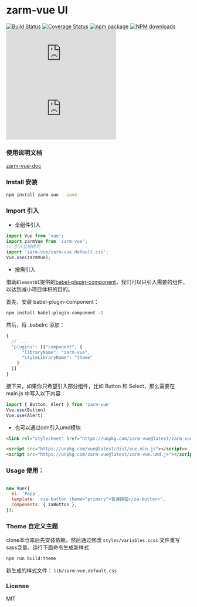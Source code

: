 # zarm-vue UI
[![Build Status](https://www.travis-ci.org/ZhonganTechENG/zarm-vue.svg?branch=master)](https://www.travis-ci.org/ZhonganTechENG/zarm-vue)
[![Coverage Status](https://img.shields.io/coveralls/ZhonganTechENG/zarm-vue/master.svg)](https://coveralls.io/github/ZhonganTechENG/zarm-vue?branch=master)
[![npm package](https://img.shields.io/npm/v/zarm-vue.svg)](https://www.npmjs.org/package/zarm-vue)
[![NPM downloads](http://img.shields.io/npm/dm/zarm-vue.svg)](https://npmjs.org/package/zarm-vue)
![JS gzip size](http://img.badgesize.io/https://unpkg.com/zarm-vue/zarm-vue.umd.js?compression=gzip&label=gzip%20size:%20JS)
![CSS gzip size](http://img.badgesize.io/https://unpkg.com/zarm-vue/zarm-vue.default.css?compression=gzip&label=gzip%20size:%20CSS)


### 使用说明文档
[zarm-vue-doc](https://chuanshuoye.github.io/zarm-vue-doc/#/zh-CN)

### Install 安装

```bash
npm install zarm-vue --save
```

### Import 引入

- 全组件引入

```javascript
import Vue from 'vue';
import zarmVue from 'zarm-vue';
// 引入全局样式
import 'zarm-vue/zarm-vue.default.css';
Vue.use(zarmVue);
```

- 按需引入

借助`ElementUI`提供的[babel-plugin-component](https://github.com/ElementUI/babel-plugin-component)，我们可以只引入需要的组件，以达到减小项目体积的目的。

首先，安装 babel-plugin-component：

```bash
npm install babel-plugin-component -D
```

然后，将 .babelrc 添加：

```javascript
{  
  // ...
  "plugins": [["component", {
      "libraryName": "zarm-vue",
      "styleLibraryName": "theme"
    }
  ]]
}
```


接下来，如果你只希望引入部分组件，比如 Button 和 Select，那么需要在 main.js 中写入以下内容：

```javascript
import { Button, Alert } from 'zarm-vue'
Vue.use(Button)
Vue.use(Alert)
```


- 也可以通过cdn引入umd模块
```html
<link rel="stylesheet" href="https://unpkg.com/zarm-vue@latest/zarm-vue.default.css">

<script src="https://unpkg.com/vue@latest/dist/vue.min.js"></script>>
<script src="https://unpkg.com/zarm-vue@latest/zarm-vue.umd.js"></script>
```

### Usage 使用：

  ```javascript

  new Vue({
    el: '#app',
    template: '<za-button theme="primary">普通按钮</za-button>',
    components: { zaButton },
  });
  ```

### Theme 自定义主题
clone本仓库后先安装依赖，然后通过修改 `styles/variables.scss` 文件重写sass变量。运行下面命令生成新样式
```bash
npm run build:theme
```
新生成的样式文件： `lib/zarm-vue.default.css`

### License
MIT

